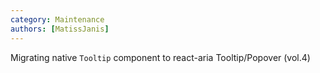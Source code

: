 ```yaml
---
category: Maintenance
authors: [MatissJanis]
---
```


Migrating native `Tooltip` component to react-aria Tooltip/Popover (vol.4)
